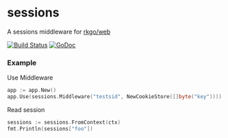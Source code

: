 # sessions

A sessions middleware for [rkgo/web](https://github.com/rkgo/web)

[![Build Status][drone]](https://ci.rkusa.st/rkgo/sessions)
[![GoDoc][godoc]](https://godoc.org/github.com/rkgo/sessions)

### Example

Use Middleware

```go
app := app.New()
app.Use(sessions.Middleware("testsid", NewCookieStore([]byte("key"))))
```

Read session

```go
sessions := sessions.FromContext(ctx)
fmt.Println(sessions["foo"])
```

[drone]: http://ci.rkusa.st/api/badges/rkgo/sessions/status.svg?style=flat-square
[godoc]: http://img.shields.io/badge/godoc-reference-blue.svg?style=flat-square